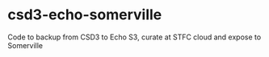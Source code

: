 # csd3-echo-somerville
Code to backup from CSD3 to Echo S3, curate at STFC cloud and expose to Somerville
